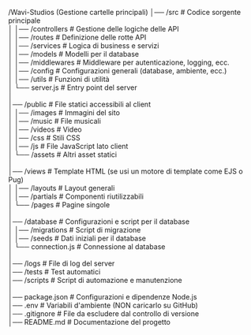 
/Wavi-Studios (Gestione cartelle principali)
│── /src                        # Codice sorgente principale  
│   │── /controllers            # Gestione delle logiche delle API  
│   │── /routes                 # Definizione delle rotte API  
│   │── /services               # Logica di business e servizi  
│   │── /models                 # Modelli per il database  
│   │── /middlewares            # Middleware per autenticazione, logging, ecc.  
│   │── /config                 # Configurazioni generali (database, ambiente, ecc.)  
│   │── /utils                  # Funzioni di utilità  
│   └── server.js               # Entry point del server  
│  
│── /public                     # File statici accessibili al client  
│   │── /images                 # Immagini del sito  
│   │── /music                  # File musicali  
│   │── /videos                 # Video  
│   │── /css                    # Stili CSS  
│   │── /js                     # File JavaScript lato client  
│   └── /assets                 # Altri asset statici  
│  
│── /views                      # Template HTML (se usi un motore di template come EJS o Pug)  
│   │── /layouts                # Layout generali  
│   │── /partials               # Componenti riutilizzabili  
│   └── /pages                  # Pagine singole  
│  
│── /database                   # Configurazioni e script per il database  
│   │── /migrations             # Script di migrazione  
│   │── /seeds                  # Dati iniziali per il database  
│   └── connection.js           # Connessione al database  
│  
│── /logs                       # File di log del server  
│── /tests                      # Test automatici  
│── /scripts                    # Script di automazione e manutenzione  
│  
│── package.json                # Configurazioni e dipendenze Node.js  
│── .env                        # Variabili d'ambiente (NON caricarlo su GitHub)  
│── .gitignore                  # File da escludere dal controllo di versione  
│── README.md                   # Documentazione del progetto  
